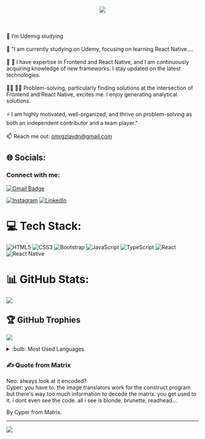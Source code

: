 <h1 align="center">
    <img src="https://readme-typing-svg.herokuapp.com/?font=Righteous&size=35&center=true&vCenter=true&width=500&height=70&duration=4000&lines=Hi+Welcome+!+👋;+I'm+Ömer..+;+I'm+Front-End+;+React+React-Native+;+Developer.;" />
</h1>

<br><br>🔭 I’m Udemig studying<br><br>🌱 "I am currently studying on Udemy, focusing on learning React Native....<br><br>🧳 🧳 I have expertise in Frontend and React Native, and I am continuously acquiring knowledge of new frameworks. I stay updated on the latest technologies.<br><br>👨‍💻 👨‍💻 Problem-solving, particularly finding solutions at the intersection of Frontend and React Native, excites me. I enjoy generating analytical solutions.<br><br>⚡ I am highly motivated, well-organized, and thrive on problem-solving as both an independent contributor and a team player."<br><br>📫 Reach me out: omrgzlaydn@gmail.com


## 🌐 Socials:
<h3 align="left">Connect with me:</h3>
<p align="left">
 
[![Gmail Badge](https://img.shields.io/badge/Gmail-d14836?style=flat-square&logo=Gmail&logoColor=white&link=mailto:omrgzlaydn@gmail.com)](mailto:omrgzlaydn@gmail.com)

[![Instagram](https://img.shields.io/badge/Instagram-%23E4405F.svg?logo=Instagram&logoColor=white)](https://instagram.com/omergzlaydn) [![LinkedIn](https://img.shields.io/badge/LinkedIn-%230077B5.svg?logo=linkedin&logoColor=white)](https://linkedin.com/in/omergzlaydn/)  

# 💻 Tech Stack:
![HTML5](https://img.shields.io/badge/html5-%23E34F26.svg?style=for-the-badge&logo=html5&logoColor=white) ![CSS3](https://img.shields.io/badge/css3-%231572B6.svg?style=for-the-badge&logo=css3&logoColor=white) ![Bootstrap](https://img.shields.io/badge/bootstrap-%23563D7C.svg?style=for-the-badge&logo=bootstrap&logoColor=white)  ![JavaScript](https://img.shields.io/badge/javascript-%23323330.svg?style=for-the-badge&logo=javascript&logoColor=%23F7DF1E) ![TypeScript](https://img.shields.io/badge/typescript-%23007ACC.svg?style=for-the-badge&logo=typescript&logoColor=white) ![React](https://img.shields.io/badge/react-%2320232a.svg?style=for-the-badge&logo=react&logoColor=%2361DAFB) ![React Native](https://img.shields.io/badge/react_native-%2320232a.svg?style=for-the-badge&logo=react&logoColor=%2361DAFB) 
# 📊 GitHub Stats:
![](https://github-readme-streak-stats.herokuapp.com/?user=omergzlaydn&theme=dark&hide_border=false)<br/>

## 🏆 GitHub Trophies
![](https://github-profile-trophy.vercel.app/?username=omergzlaydn&theme=radical&no-frame=false&no-bg=true&margin-w=4)


<details>
<summary>:bulb: Most Used Languages</summary>
<img src='https://github-readme-stats.vercel.app/api/top-langs/?username=omergzlaydn&layout=compact'>
</details>

### ✍️  Quote from Matrix
Neo: always look at it encoded? <br>
Cyper: you have to. the image translators work for the construct program
but there's way too much information to decode the matrix.
you get used to it. i dont even see the code. all i see is blonde, brunette, readhead... 

By Cyper from Matrix.

---
[![](https://visitcount.itsvg.in/api?id=omergzlaydn&icon=0&color=0)](https://visitcount.itsvg.in)

<!-- Proudly created with GPRM ( https://gprm.itsvg.in ) -->

